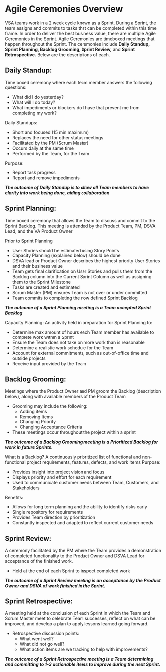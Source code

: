# Agile Ceremonies Overview

VSA teams work in a 2 week cycle known as a Sprint. During a Sprint, the team assigns and commits to tasks that can be completed within this time frame. In order to deliver the best business value, there are multiple Agile Ceremonies in the Sprint.  Agile Ceremonies are timeboxed meetings that happen throughout the Sprint. The ceremonies include **Daily Standup, Sprint Planning, Backlog Grooming, Sprint Review,** and **Sprint Retrospective.** Below are the descriptions of each. 

## Daily Standup:

Time boxed ceremony where each team member answers the following questions:
* What did I do yesterday?
* What will I do today?
* What impediments or blockers do I have that prevent me from completing my work?

Daily Standups:

* Short and focused (15 min maximum)
* Replaces the need for other status meetings
* Facilitated by the PM (Scrum Master)
* Occurs daily at the same time
* Performed by the Team, for the Team

Purpose:
* Report task progress
* Report and remove impediments

__*The outcome of Daily Standup is to allow all Team members to have clarity into work being done, aiding collaboration*__ 



## Sprint Planning: 

Time boxed ceremony that allows the Team to discuss and commit to the Sprint Backlog. This meeting is attended by the Product Team, PM, DSVA Lead, and the VA Product Owner 

Prior to Sprint Planning
* User Stories should be estimated using Story Points 
* Capacity Planning (explained below) should be done
* DSVA lead or Product Owner describes the highest priority User Stories and their business value
* Team gets final clarification on User Stories and pulls them from the Backlog column into the Current Sprint Column as well as assigning them to the Sprint Milestone
* Tasks are created and estimated
* Scrum Master (PM) ensures Team is not over or under committed
* Team commits to completing the now defined Sprint Backlog

__*The outcome of a Sprint Planning meeting is a Team accepted Sprint Backlog*__

Capacity Planning: 
An activity held in preparation for Sprint Planning to:

* Determine max amount of hours each Team member has available to complete work within a Sprint 
* Ensure the Team does not take on more work than is reasonable
* Determine a realistic work schedule for the Team
* Account for external commitments, such as out-of-office time and outside projects
* Receive input provided by the Team




## Backlog Grooming:

Meetings where the Product Owner and PM groom the Backlog (description below), along with available members of the Product Team

* Grooming may include the following:
  * Adding items
  * Removing Items
  * Changing Priority
  * Changing Acceptance Criteria
* These meetings occur throughout the project within a sprint

__*The outcome of a Backlog Grooming meeting is a Prioritized Backlog for work in future Sprints.*__


What is a Backlog? 
A continuously prioritized list of functional and non-functional project requirements, features, defects, and work items
Purpose: 
* Provides insight into project vision and focus
* Displays priority and effort for each requirement
* Used to communicate customer needs between Team, Customers, and Stakeholders

Benefits:
* Allows for long term planning and the ability to identify risks early
* Single repository for requirements
* Provides Team direction by prioritization 
* Constantly inspected and adapted to reflect current customer needs




## Sprint Review: 

A ceremony facilitated by the PM where the Team provides a demonstration of completed functionality to the Product Owner and DSVA Lead for acceptance of the finished work.
* Held at the end of each Sprint to inspect completed work 

__*The outcome of a Sprint Review meeting is an acceptance by the Product Owner and DSVA of work finished in the Sprint.*__



## Sprint Retrospective:

A meeting held at the conclusion of each Sprint in which the Team and Scrum Master meet to celebrate Team successes, reflect on what can be improved, and develop a plan to apply lessons learned going forward. 
* Retrospective discussion points:
  * What went well?
  * What did not go well?
  * What action items are we tracking to help with improvements?

__*The outcome of a Sprint Retrospective meeting is a Team determining and committing to 1-3 actionable items to improve during the next Sprint.*__








